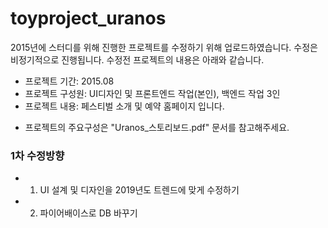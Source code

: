 # toyproject_uranos
2015년에 스터디를 위해 진행한 프로젝트를 수정하기 위해 업로드하였습니다. 수정은 비정기적으로 진행됩니다.
수정전 프로젝트의 내용은 아래와 같습니다.
* 프로젝트 기간: 2015.08
* 프로젝트 구성원: UI디자인 및 프론트엔드 작업(본인), 백엔드 작업 3인
* 프로젝트 내용: 페스티벌 소개 및 예약 홈페이지 입니다.
+ 프로젝트의 주요구성은 "Uranos_스토리보드.pdf" 문서를 참고해주세요.


### 1차 수정방향
* 1. UI 설계 및 디자인을 2019년도 트렌드에 맞게 수정하기
* 2. 파이어배이스로 DB 바꾸기
